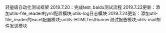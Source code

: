 轻量级自动化测试框架
2019.7.20：完成test_baidu测试流程
2019.7.22更新：添加utils-file_reader的yml配置模块;utils-log日志模块
2019.7.24更新：添加util-file_reader的excel配置模块;untils-HTMLTestRunner测试报告模块;utils-mail邮件发送模块

